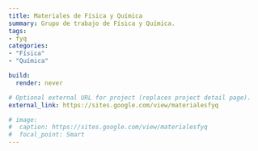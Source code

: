 ```yaml
---
title: Materiales de Física y Química
summary: Grupo de trabajo de Física y Química.
tags:
- fyq
categories:
- "Física"
- "Química"

build:
  render: never

# Optional external URL for project (replaces project detail page).
external_link: https://sites.google.com/view/materialesfyq

# image:
#  caption: https://sites.google.com/view/materialesfyq
#  focal_point: Smart
---
```

